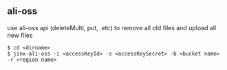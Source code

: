 ## ali-oss

use ali-oss api (deleteMulti, put, .etc) to remove all old files and upload all  new files

```
$ cd <dirname>
$ jinx-ali-oss -i <accessKeyId> -s <accessKeySecret> -b <bucket name> -r <region name>
```